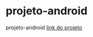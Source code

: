# projeto-android
projeto-android
 <a href="https://werik-alves.github.io/projeto-android/" target="_blank" class="externo"> link do projeto </a>